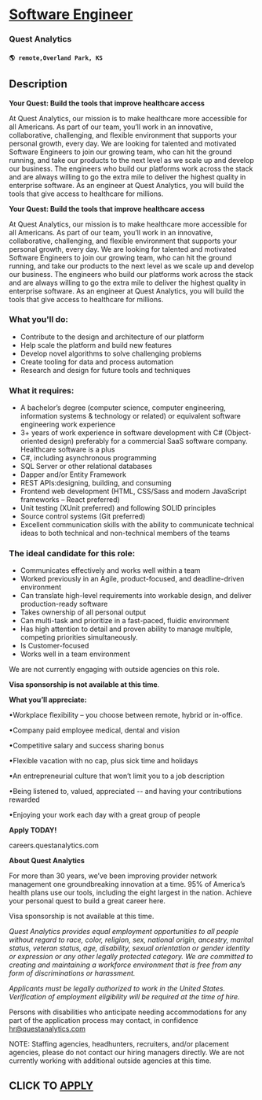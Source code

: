 # [Software Engineer](https://www.remotewlb.com/apply/software-engineer-132266)  
### Quest Analytics  
#### `🌎 remote,Overland Park, KS`  

## Description

 **Your Quest: Build the tools that improve healthcare access**

  

At Quest Analytics, our mission is to make healthcare more accessible for all Americans. As part of our team, you’ll work in an innovative, collaborative, challenging, and flexible environment that supports your personal growth, every day. We are looking for talented and motivated Software Engineers to join our growing team, who can hit the ground running, and take our products to the next level as we scale up and develop our business. The engineers who build our platforms work across the stack and are always willing to go the extra mile to deliver the highest quality in enterprise software. As an engineer at Quest Analytics, you will build the tools that give access to healthcare for millions.

  

  

**Your Quest: Build the tools that improve healthcare access**

  

At Quest Analytics, our mission is to make healthcare more accessible for all Americans. As part of our team, you’ll work in an innovative, collaborative, challenging, and flexible environment that supports your personal growth, every day. We are looking for talented and motivated Software Engineers to join our growing team, who can hit the ground running, and take our products to the next level as we scale up and develop our business. The engineers who build our platforms work across the stack and are always willing to go the extra mile to deliver the highest quality in enterprise software. As an engineer at Quest Analytics, you will build the tools that give access to healthcare for millions.

  

  

### What you'll do:

* Contribute to the design and architecture of our platform 
* Help scale the platform and build new features 
* Develop novel algorithms to solve challenging problems 
* Create tooling for data and process automation 
* Research and design for future tools and techniques 

  

### What it requires:

* A bachelor’s degree (computer science, computer engineering, information systems & technology or related) or equivalent software engineering work experience
* 3+ years of work experience in software development with C# (Object-oriented design) preferably for a commercial SaaS software company. Healthcare software is a plus
* C#, including asynchronous programming 
* SQL Server or other relational databases 
* Dapper and/or Entity Framework 
* REST APIs:designing, building, and consuming 
* Frontend web development (HTML, CSS/Sass and modern JavaScript frameworks – React preferred) 
* Unit testing (XUnit preferred) and following SOLID principles 
* Source control systems (Git preferred) 
* Excellent communication skills with the ability to communicate technical ideas to both technical and non-technical members of the teams

  

  

### The ideal candidate for this role:

* Communicates effectively and works well within a team 
* Worked previously in an Agile, product-focused, and deadline-driven environment 
* Can translate high-level requirements into workable design, and deliver production-ready software 
* Takes ownership of all personal output 
* Can multi-task and prioritize in a fast-paced, fluidic environment
* Has high attention to detail and proven ability to manage multiple, competing priorities simultaneously.
* Is Customer-focused
* Works well in a team environment

  

We are not currently engaging with outside agencies on this role.

 **Visa sponsorship is not available at this time**.

  

 **What you’ll appreciate:**

•Workplace flexibility – you choose between remote, hybrid or in-office.

•Company paid employee medical, dental and vision

•Competitive salary and success sharing bonus

•Flexible vacation with no cap, plus sick time and holidays

•An entrepreneurial culture that won’t limit you to a job description

•Being listened to, valued, appreciated -- and having your contributions rewarded

•Enjoying your work each day with a great group of people

**Apply TODAY!**

careers.questanalytics.com

  

 **About Quest Analytics**

For more than 30 years, we’ve been improving provider network management one groundbreaking innovation at a time. 95% of America’s health plans use our tools, including the eight largest in the nation. Achieve your personal quest to build a great career here.

Visa sponsorship is not available at this time.

_Quest Analytics provides equal employment opportunities to all people without regard to race, color, religion, sex, national origin, ancestry, marital status, veteran status, age, disability, sexual orientation or gender identity or expression or any other legally protected category. We are committed to creating and maintaining a workforce environment that is free from any form of discriminations or harassment._

_Applicants must be legally authorized to work in the United States. Verification of employment eligibility will be required at the time of hire._

  

Persons with disabilities who anticipate needing accommodations for any part of the application process may contact, in confidence hr@questanalytics.com

  

NOTE: Staffing agencies, headhunters, recruiters, and/or placement agencies, please do not contact our hiring managers directly. We are not currently working with additional outside agencies at this time.

  
## CLICK TO [APPLY](https://www.remotewlb.com/apply/software-engineer-132266)

